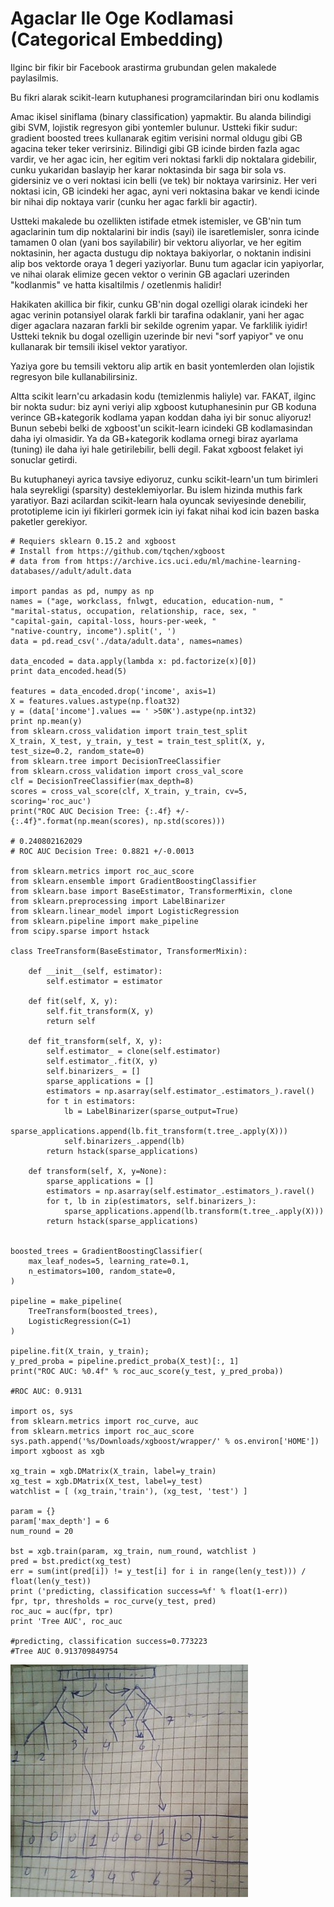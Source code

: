# Agaclar Ile Oge Kodlamasi (Categorical Embedding)

Ilginc bir fikir bir Facebook arastirma grubundan gelen makalede
paylasilmis.

Bu fikri alarak scikit-learn kutuphanesi programcilarindan biri onu
kodlamis

Amac ikisel siniflama (binary classification) yapmaktir. Bu alanda
bilindigi gibi SVM, lojistik regresyon gibi yontemler bulunur. Ustteki
fikir sudur: gradient boosted trees kullanarak egitim verisini normal
oldugu gibi GB agacina teker teker verirsiniz. Bilindigi gibi GB
icinde birden fazla agac vardir, ve her agac icin, her egitim veri
noktasi farkli dip noktalara gidebilir, cunku yukaridan baslayip her
karar noktasinda bir saga bir sola vs. gidersiniz ve o veri noktasi
icin belli (ve tek) bir noktaya varirsiniz. Her veri noktasi icin, GB
icindeki her agac, ayni veri noktasina bakar ve kendi icinde bir nihai
dip noktaya varir (cunku her agac farkli bir agactir).

Ustteki makalede bu ozellikten istifade etmek istemisler, ve GB'nin
tum agaclarinin tum dip noktalarini bir indis (sayi) ile
isaretlemisler, sonra icinde tamamen 0 olan (yani bos sayilabilir) bir
vektoru aliyorlar, ve her egitim noktasinin, her agacta dustugu dip
noktaya bakiyorlar, o noktanin indisini alip bos vektorde oraya 1
degeri yaziyorlar. Bunu tum agaclar icin yapiyorlar, ve nihai olarak
elimize gecen vektor o verinin GB agaclari uzerinden "kodlanmis" ve
hatta kisaltilmis / ozetlenmis halidir!

Hakikaten akillica bir fikir, cunku GB'nin dogal ozelligi olarak
icindeki her agac verinin potansiyel olarak farkli bir tarafina
odaklanir, yani her agac diger agaclara nazaran farkli bir sekilde
ogrenim yapar. Ve farklilik iyidir! Ustteki teknik bu dogal ozelligin
uzerinde bir nevi "sorf yapiyor" ve onu kullanarak bir temsili ikisel
vektor yaratiyor.

Yaziya gore bu temsili vektoru alip artik en basit yontemlerden olan
lojistik regresyon bile kullanabilirsiniz.

Altta scikit learn'cu arkadasin kodu (temizlenmis haliyle) var. FAKAT,
ilginc bir nokta sudur: biz ayni veriyi alip xgboost kutuphanesinin
pur GB koduna verince GB+kategorik kodlama yapan koddan daha iyi bir
sonuc aliyoruz! Bunun sebebi belki de xgboost'un scikit-learn icindeki
GB kodlamasindan daha iyi olmasidir. Ya da GB+kategorik kodlama ornegi
biraz ayarlama (tuning) ile daha iyi hale getirilebilir, belli
degil. Fakat xgboost felaket iyi sonuclar getirdi.

Bu kutuphaneyi ayrica tavsiye ediyoruz, cunku scikit-learn'un tum
birimleri hala seyrekligi (sparsity) desteklemiyorlar. Bu islem
hizinda muthis fark yaratiyor. Bazi acilardan scikit-learn hala
oyuncak seviyesinde denebilir, prototipleme icin iyi fikirleri gormek
icin iyi fakat nihai kod icin bazen baska paketler gerekiyor.

```
# Requiers sklearn 0.15.2 and xgboost
# Install from https://github.com/tqchen/xgboost
# data from from https://archive.ics.uci.edu/ml/machine-learning-databases//adult/adult.data

import pandas as pd, numpy as np
names = ("age, workclass, fnlwgt, education, education-num, "
"marital-status, occupation, relationship, race, sex, "
"capital-gain, capital-loss, hours-per-week, "
"native-country, income").split(', ')
data = pd.read_csv('./data/adult.data', names=names)

data_encoded = data.apply(lambda x: pd.factorize(x)[0])
print data_encoded.head(5)

features = data_encoded.drop('income', axis=1)
X = features.values.astype(np.float32)
y = (data['income'].values == ' >50K').astype(np.int32)
print np.mean(y)
from sklearn.cross_validation import train_test_split
X_train, X_test, y_train, y_test = train_test_split(X, y, test_size=0.2, random_state=0)
from sklearn.tree import DecisionTreeClassifier
from sklearn.cross_validation import cross_val_score
clf = DecisionTreeClassifier(max_depth=8)
scores = cross_val_score(clf, X_train, y_train, cv=5, scoring='roc_auc')
print("ROC AUC Decision Tree: {:.4f} +/-{:.4f}".format(np.mean(scores), np.std(scores)))

# 0.240802162029
# ROC AUC Decision Tree: 0.8821 +/-0.0013

from sklearn.metrics import roc_auc_score
from sklearn.ensemble import GradientBoostingClassifier
from sklearn.base import BaseEstimator, TransformerMixin, clone
from sklearn.preprocessing import LabelBinarizer
from sklearn.linear_model import LogisticRegression
from sklearn.pipeline import make_pipeline
from scipy.sparse import hstack

class TreeTransform(BaseEstimator, TransformerMixin):

    def __init__(self, estimator):
        self.estimator = estimator
        
    def fit(self, X, y):
        self.fit_transform(X, y)
        return self

    def fit_transform(self, X, y):
        self.estimator_ = clone(self.estimator)
        self.estimator_.fit(X, y)
        self.binarizers_ = []
        sparse_applications = []
        estimators = np.asarray(self.estimator_.estimators_).ravel()
        for t in estimators:
            lb = LabelBinarizer(sparse_output=True)
            sparse_applications.append(lb.fit_transform(t.tree_.apply(X)))
            self.binarizers_.append(lb)
        return hstack(sparse_applications)
        
    def transform(self, X, y=None):
        sparse_applications = []
        estimators = np.asarray(self.estimator_.estimators_).ravel()
        for t, lb in zip(estimators, self.binarizers_):
            sparse_applications.append(lb.transform(t.tree_.apply(X)))
        return hstack(sparse_applications)


boosted_trees = GradientBoostingClassifier(
    max_leaf_nodes=5, learning_rate=0.1,
    n_estimators=100, random_state=0,
) 

pipeline = make_pipeline(
    TreeTransform(boosted_trees),
    LogisticRegression(C=1)
)

pipeline.fit(X_train, y_train);
y_pred_proba = pipeline.predict_proba(X_test)[:, 1]
print("ROC AUC: %0.4f" % roc_auc_score(y_test, y_pred_proba))

#ROC AUC: 0.9131

import os, sys
from sklearn.metrics import roc_curve, auc
from sklearn.metrics import roc_auc_score
sys.path.append('%s/Downloads/xgboost/wrapper/' % os.environ['HOME'])
import xgboost as xgb

xg_train = xgb.DMatrix(X_train, label=y_train)
xg_test = xgb.DMatrix(X_test, label=y_test)
watchlist = [ (xg_train,'train'), (xg_test, 'test') ]

param = {}
param['max_depth'] = 6
num_round = 20

bst = xgb.train(param, xg_train, num_round, watchlist )
pred = bst.predict(xg_test)
err = sum(int(pred[i]) != y_test[i] for i in range(len(y_test))) / float(len(y_test))
print ('predicting, classification success=%f' % float(1-err))
fpr, tpr, thresholds = roc_curve(y_test, pred)
roc_auc = auc(fpr, tpr)
print 'Tree AUC', roc_auc

#predicting, classification success=0.773223
#Tree AUC 0.913709849754  
```



![](my-pic-1.jpg)

